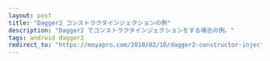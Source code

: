 ```yaml
---
layout: post
title: "Dagger2 コンストラクタインジェクションの例"
description: "Dagger2 でコンストラクタインジェクションをする場合の例。"
tags: android dagger2
redirect_to: "https://moyapro.com/2018/02/10/dagger2-constructor-injection/"
---
```


